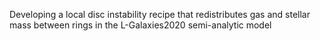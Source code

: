 Developing a local disc instability recipe that redistributes gas and stellar mass between rings in the L-Galaxies2020 semi-analytic model
